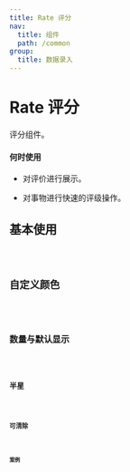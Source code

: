 ```yaml
---
title: Rate 评分
nav:
  title: 组件
  path: /common
group:
  title: 数据录入
---
```


# Rate 评分

评分组件。

#### 何时使用

- 对评价进行展示。

- 对事物进行快速的评级操作。

## 基本使用

<code src="./demos/index1.tsx" />

## 自定义颜色

<code src="./demos/index2.tsx" />

## 数量与默认显示

<code src="./demos/index3.tsx" />

## 半星

<code src="./demos/index4.tsx" />

## 可清除

<code src="./demos/index5.tsx" />

## 案例

<code src="./demos/index6.tsx" />

<API />
